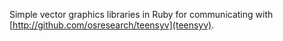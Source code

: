 Simple vector graphics libraries in Ruby for communicating with [http://github.com/osresearch/teensyv](teensyv).